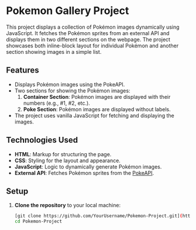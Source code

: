 # Pokemon Gallery Project

This project displays a collection of Pokémon images dynamically using JavaScript. It fetches the Pokémon sprites from an external API and displays them in two different sections on the webpage. The project showcases both inline-block layout for individual Pokémon and another section showing images in a simple list.

## Features

- Displays Pokémon images using the PokeAPI.
- Two sections for showing the Pokémon images:
  1. **Container Section**: Pokémon images are displayed with their numbers (e.g., #1, #2, etc.).
  2. **Poke Section**: Pokémon images are displayed without labels.
- The project uses vanilla JavaScript for fetching and displaying the images.

## Technologies Used

- **HTML**: Markup for structuring the page.
- **CSS**: Styling for the layout and appearance.
- **JavaScript**: Logic to dynamically generate Pokémon images.
- **External API**: Fetches Pokémon sprites from the [PokeAPI](https://pokeapi.co/).

## Setup

1. **Clone the repository** to your local machine:

   ```bash
   [git clone https://github.com/YourUsername/Pokemon-Project.git](https://github.com/Al-AminKhan043/Pokemon.git)
   cd Pokemon-Project
